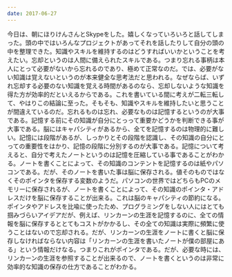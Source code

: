 ```yaml
---
date: 2017-06-27
---
```


今日は、朝にほりけんさんとSkypeをした。嬉しくなっていろいろと話してしまった。頭の中ではいろんなプロジェクトがあってそれを話したりして自分の頭の中を整理できた。知識やスキルを維持するのはどうすればいいかということを考えたい。忘却というのは人間に備えられたスキルである。つまり忘れる事柄は本人にとって必要がないから忘れるのであり、極めて正常なのだ。では、必要がない知識は覚えないというのが本来健全な思考法だと思われる。なぜならば、いずれ忘却する必要のない知識を覚える時間があるのなら、忘却しないような知識を得た方が効率的だといえるからである。これを書いている間に考えが二転三転して、やはりこの結論に至った。そもそも、知識やスキルを維持したいと思うことが間違えているのだ。忘れるものは忘れ、必要なものは記憶するというのが大事である。記憶する前にその知識が自分にとっって重要かどうかを判断できる事が大事である。脳にはキャパシティがあるから、全てを記憶するのは物理的に難しい。記憶には段階があるが、しっかりとその段階を認識し、その知識の自分にとっての重要性をはかり、記憶の段階に分別するのが大事である。記憶について考えると、自分で考えたノートというのは記憶を圧縮している事であることがわかる。ノートを書くことによって、その知識のコンテントを記憶するのは紙やパソコンである。だが、そのノートを書いた事は脳に保存される。値そのものではなくそのポインタを保存する変数のようだ。パソコンの世界ではどちらもPCのメモリーに保存されるが、ノートを書くことによって、その知識のポインタ・アドレスだけを脳に保存することが出来る。これは脳のキャパシティの節約になる。ポインタやアドレスを比喩に使ったため、プログラミングをしない人にはとても掴みづらいアイデアだが、例えば、リンカーンの生涯を記憶するのに、全ての情報を脳に保存するととてもコストがかかるし、その全ての知識は実際に頻繁に使うことはないので忘却される。だが、リンカーンの生涯をノートに書くと脳に保存しなければならない内容は「リンカーンの生涯を書いたノートが僕の部屋にある」という情報だけなる。つまりこれがポインタである。だが、必要な時には、リンカーンの生涯を参照することが出来るので、ノートを書くというのは非常に効率的な知識の保存の仕方であることがわかる。
